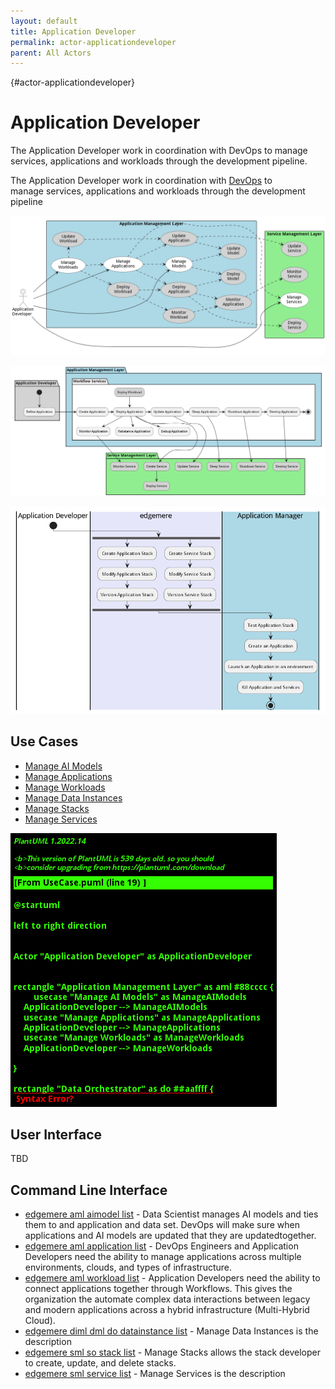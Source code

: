 ```yaml
---
layout: default
title: Application Developer
permalink: actor-applicationdeveloper
parent: All Actors
---
```


{#actor-applicationdeveloper}

# Application Developer

The Application Developer work in coordination with DevOps to manage services, applications and workloads through the development pipeline.

The Application Developer work in coordination with [DevOps](/doc/actor/devops) to  
manage services, applications and workloads through the development pipeline

![UseCase](./UseCases.png)

![Activity](./Activity.png)

![Workflow](./Workflow.png)


## Use Cases

* [Manage AI Models](usecase-ManageAIModels)
* [Manage Applications](usecase-ManageApplications)
* [Manage Workloads](usecase-ManageWorkloads)
* [Manage Data Instances](usecase-ManageDataInstances)
* [Manage Stacks](usecase-ManageStacks)
* [Manage Services](usecase-ManageServices)


![Use Case Diagram](./UseCase.png)

## User Interface
TBD

## Command Line Interface
* [ edgemere aml aimodel list](action--edgemere-aml-aimodel-list) - Data Scientist manages AI models and ties them to and application and data set. DevOps will make sure when applications and AI models are updated that they are updatedtogether.
* [ edgemere aml application list](action--edgemere-aml-application-list) - DevOps Engineers and Application Developers need the ability to manage applications across multiple environments, clouds, and types of infrastructure.
* [ edgemere aml workload list](action--edgemere-aml-workload-list) - Application Developers need the ability to connect applications together through Workflows. This gives the organization the automate complex data interactions between legacy and modern applications across a hybrid infrastructure (Multi-Hybrid Cloud).
* [ edgemere diml dml do datainstance list](action--edgemere-diml-dml-do-datainstance-list) - Manage Data Instances is the description
* [ edgemere sml so stack list](action--edgemere-sml-so-stack-list) - Manage Stacks allows the stack developer to create, update, and delete stacks.
* [ edgemere sml service list](action--edgemere-sml-service-list) - Manage Services is the description

